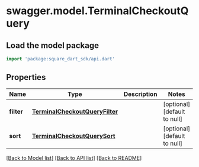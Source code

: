 # swagger.model.TerminalCheckoutQuery

## Load the model package
```dart
import 'package:square_dart_sdk/api.dart'
```

## Properties
Name | Type | Description | Notes
------------ | ------------- | ------------- | -------------
**filter** | [**TerminalCheckoutQueryFilter**](TerminalCheckoutQueryFilter.md) |  | [optional] [default to null]
**sort** | [**TerminalCheckoutQuerySort**](TerminalCheckoutQuerySort.md) |  | [optional] [default to null]

[[Back to Model list]](../README.md#documentation-for-models) [[Back to API list]](../README.md#documentation-for-api-endpoints) [[Back to README]](../README.md)


